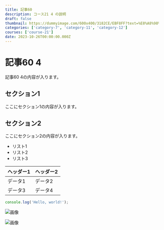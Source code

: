 ```yaml
---
title: 記事60
description: コース21 4 の説明
draft: false
thumbnail: https://dummyimage.com/600x400/3182CE/EBF8FF?text=%E8%A8%98%E4%BA%8B60
categories: ['category-7', 'category-11', 'category-12']
courses: ['course-21']
date: 2023-10-26T00:00:00.000Z
---
```


# 記事60 4

記事60 4の内容が入ります。

## セクション1
ここにセクション1の内容が入ります。

## セクション2
ここにセクション2の内容が入ります。

- リスト1
- リスト2
- リスト3

| ヘッダー1 | ヘッダー2 |
| --------- | --------- |
| データ1   | データ2   |
| データ3   | データ4   |

```javascript
console.log('Hello, world!');
```


![画像](https://dummyimage.com/320x180/2D3748/F5F7FA?text=%E8%A8%98%E4%BA%8B60+4)

![画像](https://dummyimage.com/640x360/1A202C/EDF2F7?text=%E8%A8%98%E4%BA%8B60+4)